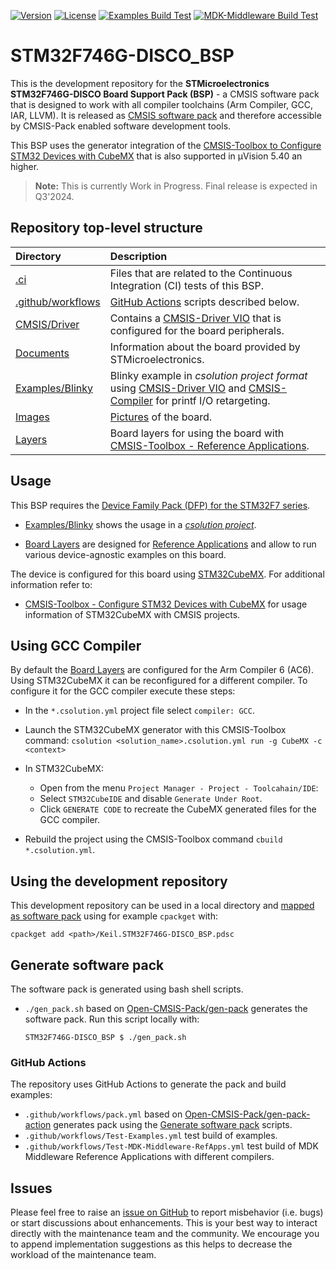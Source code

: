 [![Version](https://img.shields.io/github/v/release/Open-CMSIS-Pack/STM32F746G-DISCO_BSP)](https://github.com/Open-CMSIS-Pack/STM32F746G-DISCO_BSP/releases/latest)
[![License](https://img.shields.io/github/license/Open-CMSIS-Pack/STM32F746G-DISCO_BSP?label)](https://github.com/Open-CMSIS-Pack/STM32F746G-DISCO_BSP/blob/main/LICENSE)
[![Examples Build Test](https://img.shields.io/github/actions/workflow/status/Open-CMSIS-Pack/STM32F746G-DISCO_BSP/Test-Examples.yml?logo=arm&logoColor=0091bd&label=Examples%20Build%20Test)](./.ci)
[![MDK-Middleware Build Test](https://img.shields.io/github/actions/workflow/status/Open-CMSIS-Pack/STM32F746G-DISCO_BSP/Test-MDK-Middleware-RefApps.yml?logo=arm&logoColor=0091bd&label=MDK-Middleware%20Build%20Test)](./.ci)

# STM32F746G-DISCO_BSP

This is the development repository for the **STMicroelectronics STM32F746G-DISCO Board Support Pack (BSP)** - a CMSIS software pack that is designed to work with all compiler toolchains (Arm Compiler, GCC, IAR, LLVM). It is released as [CMSIS software pack](https://www.keil.arm.com/packs/stm32f746g-disco_bsp-keil) and therefore accessible by CMSIS-Pack enabled software development tools.

This BSP uses the generator integration of the [CMSIS-Toolbox to Configure STM32 Devices with CubeMX](https://github.com/Open-CMSIS-Pack/cmsis-toolbox/blob/main/docs/CubeMX.md) that is also supported in µVision 5.40 an higher.

> **Note:** This is currently Work in Progress. Final release is expected in Q3'2024.

## Repository top-level structure

Directory                   | Description
:---------------------------|:--------------
[.ci](./.ci)                | Files that are related to the Continuous Integration (CI) tests of this BSP.
[.github/workflows](https://github.com/Open-CMSIS-Pack/STM32F746G-DISCO_BSP/tree/main/.github/workflows) | [GitHub Actions](#github-actions) scripts described below.
[CMSIS/Driver](https://github.com/Open-CMSIS-Pack/STM32F746G-DISCO_BSP/tree/main/CMSIS/Driver)           | Contains a [CMSIS-Driver VIO](https://arm-software.github.io/CMSIS_6/latest/Driver/group__vio__interface__gr.html) that is configured for the board peripherals.
[Documents](https://github.com/Open-CMSIS-Pack/STM32F746G-DISCO_BSP/tree/main/Documents)                 | Information about the board provided by STMicroelectronics.
[Examples/Blinky](https://github.com/Open-CMSIS-Pack/STM32F746G-DISCO_BSP/tree/main/Examples/Blinky)     | Blinky example in *csolution project format* using [CMSIS-Driver VIO](https://arm-software.github.io/CMSIS_6/latest/Driver/group__vio__interface__gr.html) and [CMSIS-Compiler](https://arm-software.github.io/CMSIS-Compiler/main/index.html) for printf I/O retargeting.
[Images](https://github.com/Open-CMSIS-Pack/STM32F746G-DISCO_BSP/tree/main/Images)                       | [Pictures](https://github.com/Open-CMSIS-Pack/STM32F746G-DISCO_BSP/blob/main/Images/stm32f746g-disco_large.png) of the board.
[Layers](https://github.com/Open-CMSIS-Pack/STM32F746G-DISCO_BSP/tree/main/Layers)                       | Board layers for using the board with [CMSIS-Toolbox - Reference Applications](https://github.com/Open-CMSIS-Pack/cmsis-toolbox/blob/main/docs/ReferenceApplications.md).

## Usage

This BSP requires the [Device Family Pack (DFP) for the STM32F7 series](https://github.com/Open-CMSIS-Pack/STM32F7xx_DFP).

- [Examples/Blinky](https://github.com/Open-CMSIS-Pack/STM32F746G-DISCO_BSP/tree/main/Examples/Blinky) shows the usage in a [*csolution project*](https://github.com/Open-CMSIS-Pack/STM32F746G-DISCO_BSP/blob/main/Examples/Blinky/Blinky.csolution.yml).
  
- [Board Layers](https://github.com/Open-CMSIS-Pack/STM32F746G-DISCO_BSP/tree/main/Layers) are designed for [Reference Applications](https://github.com/Open-CMSIS-Pack/cmsis-toolbox/blob/main/docs/ReferenceApplications.md) and allow to run various device-agnostic examples on this board.

The device is configured for this board using [STM32CubeMX](https://www.st.com/en/development-tools/stm32cubemx.html). For additional information refer to:

- [CMSIS-Toolbox - Configure STM32 Devices with CubeMX](https://github.com/Open-CMSIS-Pack/cmsis-toolbox/blob/main/docs/CubeMX.md) for usage information of STM32CubeMX with CMSIS projects.

## Using GCC Compiler

By default the [Board Layers](https://github.com/Open-CMSIS-Pack/STM32F746G-DISCO_BSP/tree/main/Layers) are configured for the Arm Compiler 6 (AC6). Using STM32CubeMX it can be reconfigured for a different compiler. To configure it for the GCC compiler execute these steps:

- In the `*.csolution.yml` project file select `compiler: GCC`.
- Launch the STM32CubeMX generator with this CMSIS-Toolbox command:
  `csolution <solution_name>.csolution.yml run -g CubeMX -c <context>`
- In STM32CubeMX:
  - Open from the menu `Project Manager - Project - Toolcahain/IDE`:
  - Select `STM32CubeIDE` and disable `Generate Under Root`.
  - Click `GENERATE CODE` to recreate the CubeMX generated files for the GCC compiler.

- Rebuild the project using the CMSIS-Toolbox command `cbuild *.csolution.yml`.

## Using the development repository

This development repository can be used in a local directory and [mapped as software pack](https://github.com/Open-CMSIS-Pack/cmsis-toolbox/blob/main/docs/build-tools.md#install-a-repository) using for example `cpackget` with:

    cpackget add <path>/Keil.STM32F746G-DISCO_BSP.pdsc

## Generate software pack

The software pack is generated using bash shell scripts.

- `./gen_pack.sh` based on [Open-CMSIS-Pack/gen-pack](https://github.com/Open-CMSIS-Pack/gen-pack) generates the software pack.
Run this script locally with:

      STM32F746G-DISCO_BSP $ ./gen_pack.sh

### GitHub Actions

The repository uses GitHub Actions to generate the pack and build examples:

- `.github/workflows/pack.yml` based on [Open-CMSIS-Pack/gen-pack-action](https://github.com/Open-CMSIS-Pack/gen-pack-action) generates pack using the [Generate software pack](#generate-software-pack) scripts.
- `.github/workflows/Test-Examples.yml` test build of examples.
- `.github/workflows/Test-MDK-Middleware-RefApps.yml` test build of MDK Middleware Reference Applications with different compilers.

## Issues

Please feel free to raise an [issue on GitHub](https://github.com/Open-CMSIS-Pack/STM32F746G-DISCO_BSP/issues)
to report misbehavior (i.e. bugs) or start discussions about enhancements. This
is your best way to interact directly with the maintenance team and the community.
We encourage you to append implementation suggestions as this helps to decrease the
workload of the maintenance team.
